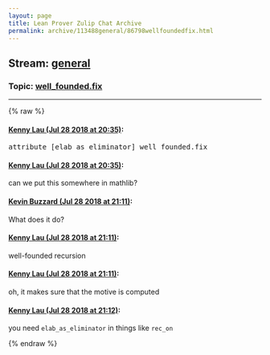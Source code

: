 ```yaml
---
layout: page
title: Lean Prover Zulip Chat Archive 
permalink: archive/113488general/86798wellfoundedfix.html
---
```


## Stream: [general](index.html)
### Topic: [well_founded.fix](86798wellfoundedfix.html)

---


{% raw %}
#### [ Kenny Lau (Jul 28 2018 at 20:35)](https://leanprover.zulipchat.com/#narrow/stream/113488-general/topic/well_founded.fix/near/130481709):
<div class="codehilite"><pre><span></span><span class="n">attribute</span> <span class="o">[</span><span class="n">elab_as_eliminator</span><span class="o">]</span> <span class="n">well_founded</span><span class="bp">.</span><span class="n">fix</span>
</pre></div>

#### [ Kenny Lau (Jul 28 2018 at 20:35)](https://leanprover.zulipchat.com/#narrow/stream/113488-general/topic/well_founded.fix/near/130481714):
<p>can we put this somewhere in mathlib?</p>

#### [ Kevin Buzzard (Jul 28 2018 at 21:11)](https://leanprover.zulipchat.com/#narrow/stream/113488-general/topic/well_founded.fix/near/130482868):
<p>What does it do?</p>

#### [ Kenny Lau (Jul 28 2018 at 21:11)](https://leanprover.zulipchat.com/#narrow/stream/113488-general/topic/well_founded.fix/near/130482873):
<p>well-founded recursion</p>

#### [ Kenny Lau (Jul 28 2018 at 21:11)](https://leanprover.zulipchat.com/#narrow/stream/113488-general/topic/well_founded.fix/near/130482875):
<p>oh, it makes sure that the motive is computed</p>

#### [ Kenny Lau (Jul 28 2018 at 21:12)](https://leanprover.zulipchat.com/#narrow/stream/113488-general/topic/well_founded.fix/near/130482917):
<p>you need <code>elab_as_eliminator</code> in things like <code>rec_on</code></p>


{% endraw %}
